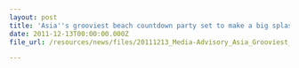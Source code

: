```yaml
---
layout: post
title: 'Asia''s grooviest beach countdown party set to make a big splash'
date: 2011-12-13T00:00:00.000Z
file_url: /resources/news/files/20111213_Media-Advisory_Asia_Grooviest_Beach_Countdown_Party_set_to_make_Big_Splash.pdf

---
```


